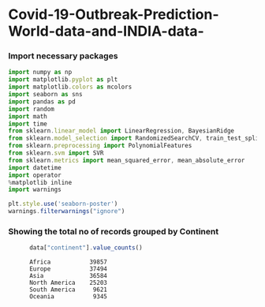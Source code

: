 # Covid-19-Outbreak-Prediction-World-data-and-INDIA-data-

### Import necessary packages
```js
import numpy as np 
import matplotlib.pyplot as plt 
import matplotlib.colors as mcolors
import seaborn as sns
import pandas as pd 
import random
import math
import time
from sklearn.linear_model import LinearRegression, BayesianRidge
from sklearn.model_selection import RandomizedSearchCV, train_test_split
from sklearn.preprocessing import PolynomialFeatures
from sklearn.svm import SVR
from sklearn.metrics import mean_squared_error, mean_absolute_error
import datetime
import operator 
%matplotlib inline
import warnings

plt.style.use('seaborn-poster')
warnings.filterwarnings("ignore")
```
### Showing the total no of records grouped by Continent
```js 
      data["continent"].value_counts()
```
```
      Africa           39857
      Europe           37494
      Asia             36584
      North America    25203
      South America     9621
      Oceania           9345
```
